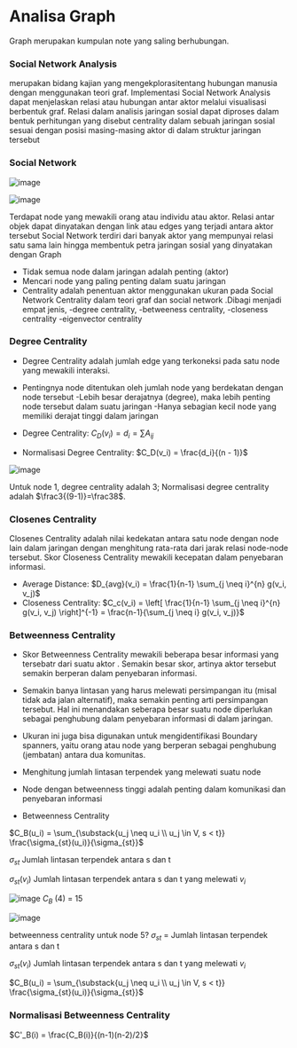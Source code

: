 # Analisa Graph
 Graph merupakan kumpulan note yang saling berhubungan.
 
### Social Network Analysis
merupakan bidang kajian yang mengekplorasitentang hubungan manusia dengan menggunakan teori graf. Implementasi Social Network Analysis dapat menjelaskan relasi atau hubungan antar aktor melalui visualisasi berbentuk graf. Relasi dalam analisis jaringan sosial dapat diproses dalam bentuk perhitungan yang disebut centrality dalam sebuah jaringan sosial sesuai dengan posisi masing-masing aktor di dalam struktur jaringan tersebut


### Social Network

![image](https://hackmd.io/_uploads/HJYO_H_fJx.png)

![image](https://hackmd.io/_uploads/HyHK_ruGyg.png)


 Terdapat node yang mewakili  orang atau individu atau aktor. Relasi antar objek dapat dinyatakan dengan link atau edges yang terjadi antara aktor tersebut Social Network terdiri dari banyak aktor yang mempunyai relasi satu sama lain hingga membentuk petra jaringan sosial yang dinyatakan dengan Graph
 
- Tidak semua node dalam jaringan adalah penting  (aktor)
- Mencari node yang paling penting dalam suatu jaringan
- Centrality adalah penentuan aktor menggunakan ukuran pada Social Network Centrality dalam teori graf dan social network .Dibagi menjadi empat jenis, 
-degree centrality, 
-betweeness centrality, 
-closeness centrality 
-eigenvector centrality
 
### Degree Centrality 
- Degree Centrality adalah jumlah edge yang terkoneksi pada satu node yang mewakili interaksi.
- Pentingnya node ditentukan oleh jumlah node yang berdekatan dengan node tersebut
-Lebih besar derajatnya (degree), maka lebih penting node tersebut dalam suatu jaringan
-Hanya sebagian kecil node yang memiliki derajat tinggi dalam jaringan

- Degree Centrality: $C_D(v_i) = d_i = \sum A_{ij}$
- Normalisasi Degree Centrality: $C_D(v_i) = \frac{d_i}{(n - 1)}$

![image](https://hackmd.io/_uploads/r1UwOB_MJg.png)

Untuk  node 1, degree centrality adalah 3;
Normalisasi degree centrality adalah
$\frac3{(9-1)}=\frac38$.



### Closenes Centrality
Closenes Centrality adalah nilai kedekatan antara satu node dengan node lain dalam jaringan dengan menghitung rata-rata dari jarak relasi node-node tersebut. Skor Closeness Centrality mewakili kecepatan dalam penyebaran informasi.

- Average Distance: $D_{avg}(v_i) = \frac{1}{n-1} \sum_{j \neq i}^{n} g(v_i, v_j)$
- Closeness Centrality: $C_c(v_i) = \left[ \frac{1}{n-1} \sum_{j \neq i}^{n} g(v_i, v_j) \right]^{-1} = \frac{n-1}{\sum_{j \neq i} g(v_i, v_j)}$


### Betweenness Centrality
- Skor Betweenness Centrality mewakili beberapa besar informasi yang tersebatr dari suatu aktor . Semakin besar skor, artinya aktor tersebut semakin berperan dalam penyebaran informasi.

- Semakin banya lintasan yang harus melewati persimpangan itu (misal tidak ada jalan alternatif), maka semakin penting arti persimpangan tersebut. Hal ini menandakan seberapa besar suatu node diperlukan sebagai penghubung dalam penyebaran informasi di dalam jaringan.

- Ukuran ini juga bisa digunakan untuk mengidentifikasi Boundary spanners, yaitu orang atau node yang berperan sebagai penghubung (jembatan) antara dua komunitas.

- Menghitung jumlah lintasan terpendek yang melewati suatu node
- Node dengan  betweenness  tinggi  adalah  penting dalam komunikasi dan penyebaran informasi
- Betweenness Centrality

$C_B(u_i) = \sum_{\substack{u_j \neq u_i \\ u_j \in V, s < t}} \frac{\sigma_{st}(u_i)}{\sigma_{st}}$

$\sigma_{st}$ Jumlah lintasan terpendek antara  s dan t

$\sigma_{st}(v_i)$ Jumlah lintasan terpendek antara s dan t yang melewati $v_i$

![image](https://hackmd.io/_uploads/B1OS6H_fye.png)
$C_B$ (4) = 15

![image](https://hackmd.io/_uploads/HyGY6r_zJl.png)

betweenness centrality untuk node 5?
$\sigma_{st}$ = Jumlah lintasan terpendek antara  s dan t

$\sigma_{st}(v_i)$ Jumlah lintasan terpendek antara s dan t yang melewati $v_i$

$C_B(u_i) = \sum_{\substack{u_j \neq u_i \\ u_j \in V, s < t}} \frac{\sigma_{st}(u_i)}{\sigma_{st}}$

### Normalisasi Betweenness Centrality
$C'_B(i) = \frac{C_B(i)}{(n-1)(n-2)/2}$

                                                                                                                                                                                                                                                                                                                                                                                                                                                                                                                                                                                                                                                                                                                                  












                                                                                                                                                                                                                                                                                                                                                                                                                                                                                                                                                                                                                                                                                                                                  